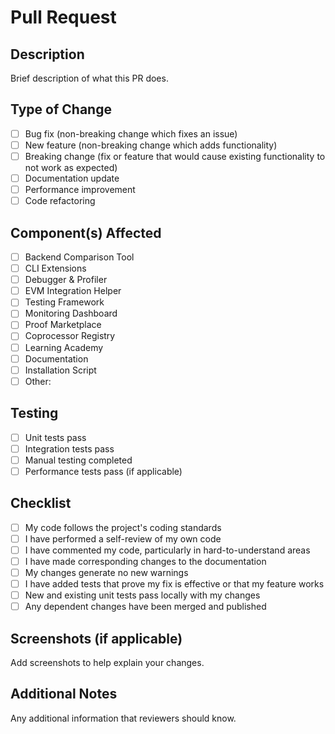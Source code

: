 # Pull Request

## Description
Brief description of what this PR does.

## Type of Change
- [ ] Bug fix (non-breaking change which fixes an issue)
- [ ] New feature (non-breaking change which adds functionality)
- [ ] Breaking change (fix or feature that would cause existing functionality to not work as expected)
- [ ] Documentation update
- [ ] Performance improvement
- [ ] Code refactoring

## Component(s) Affected
- [ ] Backend Comparison Tool
- [ ] CLI Extensions
- [ ] Debugger & Profiler
- [ ] EVM Integration Helper
- [ ] Testing Framework
- [ ] Monitoring Dashboard
- [ ] Proof Marketplace
- [ ] Coprocessor Registry
- [ ] Learning Academy
- [ ] Documentation
- [ ] Installation Script
- [ ] Other:

## Testing
- [ ] Unit tests pass
- [ ] Integration tests pass
- [ ] Manual testing completed
- [ ] Performance tests pass (if applicable)

## Checklist
- [ ] My code follows the project's coding standards
- [ ] I have performed a self-review of my own code
- [ ] I have commented my code, particularly in hard-to-understand areas
- [ ] I have made corresponding changes to the documentation
- [ ] My changes generate no new warnings
- [ ] I have added tests that prove my fix is effective or that my feature works
- [ ] New and existing unit tests pass locally with my changes
- [ ] Any dependent changes have been merged and published

## Screenshots (if applicable)
Add screenshots to help explain your changes.

## Additional Notes
Any additional information that reviewers should know.
